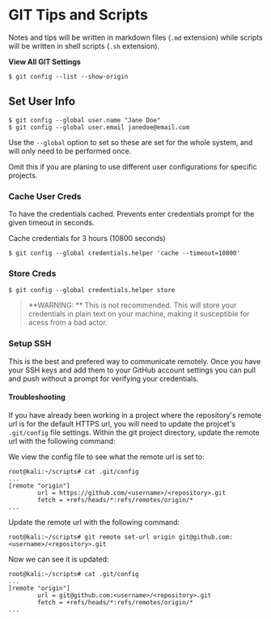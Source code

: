 # GIT Tips and Scripts

Notes and tips will be written in markdown files (`.md` extension) while scripts will be written in shell scripts (`.sh` extension).


**View All GIT Settings**

```shell
$ git config --list --show-origin
```

## Set User Info
```shell
$ git config --global user.name "Jane Doe"
$ git config --global user.email janedoe@email.com
```

Use the `--global` option to set so these are set for the whole system, and will only need to be performed once.

Omit this if you are planing to use different user configurations for specific projects.

### Cache User Creds
To have the credentials cached. Prevents enter credentials prompt for the given timeout in seconds. 

Cache credentials for 3 hours (10800 seconds)
```shell
$ git config --global credentials.helper 'cache --timeout=10800'
```

### Store Creds
```shell
$ git config --global credentials.helper store
```
> **WARNING: ** This is not recommended. This will store your credentials in plain text on your machine, making it susceptible for acess from a bad actor.

### Setup SSH
This is the best and prefered way to communicate remotely.
Once you have your SSH keys and add them to your GitHub account settings you can pull and push without a prompt for verifying your credentials.

#### Troubleshooting
If you have already been working in a project where the repository's remote url is for the default
HTTPS url, you will need to update the projcet's `.git/config` file settings.
Within the git project directory, update the remote url with the following command:

We view the config file to see what the remote url is set to:
```shell
root@kali:~/scripts# cat .git/config 
...
[remote "origin"]
        url = https://github.com/<username>/<repository>.git
        fetch = +refs/heads/*:refs/remotes/origin/*
...
```

Update the remote url with the following command:
```shell
root@kali:~/scripts# git remote set-url origin git@github.com:<username>/<repository>.git
```

Now we can see it is updated:
```shell
root@kali:~/scripts# cat .git/config 
...
[remote "origin"]
        url = git@github.com:<username>/<repository>.git
        fetch = +refs/heads/*:refs/remotes/origin/*
...
```
